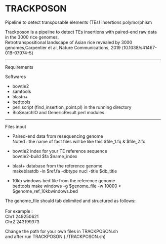 # TRACKPOSON
Pipeline to detect transposable elements (TEs) insertions polymorphism

Trackposon is a pipeline to detect TEs insertions with paired-end raw data in the 3000 rice genomes.  
Retrotranspositional landscape of Asian rice revealed by 3000 genomes,Carpentier et al, Nature Communications, 2019 ⟨10.1038/s41467-018-07974-5⟩

---------------------
Requirements

Softwares
- bowtie2
- samtools
- blastn+
- bedtools
- perl script (find_insertion_point.pl) in the running directory
- BioSearchIO and GenericResult perl modules

--------------------
Files input
- Paired-end data from resequencing genome  
Noted : the name of fast files will be like this $file_1.fq & $file_2.fq  

- bowtie2 index for your TE reference sequence  
bowtie2-build $fa $name_index

-  blast+ database from the reference genome  
makeblastdb -in $ref.fa -dbtype nucl -title $db_title

- 10kb windows bed file from the reference genome  
bedtools make windows -g $genome_file -w 10000 >  $genome_ref_10kbwindows.bed

The genome_file should tab delimited and structured as follows:  
<chromName><TAB><chromSize>  
For example :  
Chr1    249250621  
Chr2    243199373  


Change the path for your own files in TRACKPOSON.sh  
and after run TRACKPOSON (./TRACKPOSON.sh)  
